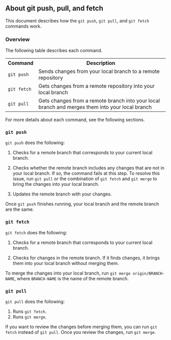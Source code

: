 ## About git push, pull, and fetch

This document describes how the `git push`, `git pull`, and `git fetch` commands work.

### Overview 

The following table describes each command.

<table>
	<tr>
		<th>
			Command
		</th>
		<th>
			Description
		</th>
	</tr>
	<tr>
		<td>
			<code>git push</code>
		</td>
		<td>
			Sends changes from your local branch to a remote repository
		</td>
	</tr>
	<tr>
		<td>
			<code>git fetch</code>
		</td>
		<td>
			Gets changes from a remote repository into your local branch
		</td>
	</tr>
	<tr>
		<td>
			<code>git pull</code>
		</td>
		<td>
			Gets changes from a remote branch into your local branch and merges them into your local branch
		</td>
	</tr>
</table>

For more details about each command, see the following sections.

### `git push` 

`git push` does the following:

1. Checks for a remote branch that corresponds to your current local branch. 

2. Checks whether the remote branch includes any changes that are not in your local branch. If so, the command fails at this step. To resolve this issue, run `git pull` or the combination of `git fetch` and `git merge` to bring the changes into your local branch.

3. Updates the remote branch with your changes. 

Once `git push` finishes running, your local branch and the remote branch are the same.


### `git fetch` 

`git fetch` does the following:

1. Checks for a remote branch that corresponds to your current local branch. 

2. Checks for changes in the remote branch. If it finds changes, it brings them into your local branch without merging them. 

To merge the changes into your local branch, run `git merge origin/BRANCH-NAME`, where `BRANCH-NAME` is the name of the remote branch.

### `git pull` 

`git pull` does the following:

1. Runs `git fetch`. 
2. Runs `git merge`. 

If you want to review the changes before merging them, you can run `git fetch` instead of `git pull`. Once you review the changes, run `git merge`. 